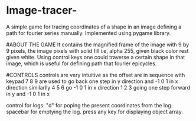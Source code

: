 # Image-tracer-
A simple game for tracing coordinates of a shape in an image defining a path for fourier series manually.
Implemented using pygame library.

#ABOUT THE GAME
It contains the magnified frame of the image with 9 by 9 pixels, the image pixels with solid fill i.e, alpha 255, given black color rest given white.
Using control keys one could traverse a certain shape in that image, which is useful for defining path that fourier epicycles.

#CONTROLS
controls are very intuitive as the offset are in sequence with keypad
7 8 9 are used to go back one step in y direction and -1 0 1 in x direction
similarlly 4 5 6 go -1 0 1 in x direction
1 2 3 going one step forward in y and -1 0 1 in x

control for logs:
"d" for poping the present coordinates from the log.
spacebar for emptying the log.
press any key for displaying object array.
